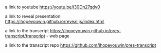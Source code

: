 a link to youtube https://youtu.be/i30Dn27qdv0

a link to reveal presentation  https://ihopeyouwin.github.io/reveal.js/index.html

a link to the transcript https://ihopeyouwin.github.io/pres-transcript/transcript  - web page

a link to the transcript repo https://github.com/ihopeyouwin/pres-transcript

